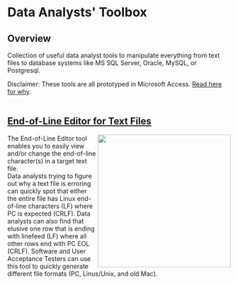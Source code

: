 # Data Analysts' Toolbox

## Overview
Collection of useful data analyst tools to manipulate everything from text files to database systems like MS SQL Server, Oracle, MySQL, or Postgresql. 

Disclaimer:  These tools are all prototyped in Microsoft Access.  [Read here for why](https://github.com/DataResearchLabs/my_task_time_tracker/blob/main/src/SOURCE_CODE.md#whyMicrosoftAccess).<br>
<br>


## [End-of-Line Editor for Text Files](https://github.com/DataResearchLabs/data_analysts_toolbox_prototypes/blob/main/text_files_end_of_line_editor/ms_access.md)

<img align="right" src="https://github.com/DataResearchLabs/data_analysts_toolbox_prototypes/blob/main/text_files_end_of_line_editor/img/main_screen_x.png" width="300px">

The End-of-Line Editor tool enables you to easily view and/or change the end-of-line character(s) in a target text file.<br>
Data analysts trying to figure out why a text file is erroring can quickly spot that either the entire file has Linux end-of-line characters (LF) where PC is expected (CRLF).   Data analysts can also find that elusive one row that is ending with linefeed (LF) where all other rows end with PC EOL (CRLF).  Software and User Acceptance Testers can use this tool to quickly generate different file formats (PC, Linus/Unix, and old Mac).<br>
<br>
<br>




